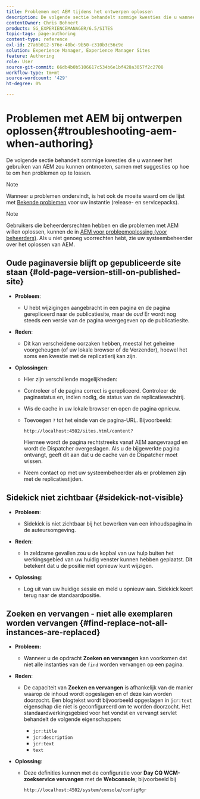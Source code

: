 ```yaml
---
title: Problemen met AEM tijdens het ontwerpen oplossen
description: De volgende sectie behandelt sommige kwesties die u wanneer het gebruiken van AEM zou kunnen ontmoeten, samen met suggesties op hoe te om hen problemen op te lossen.
contentOwner: Chris Bohnert
products: SG_EXPERIENCEMANAGER/6.5/SITES
topic-tags: page-authoring
content-type: reference
exl-id: 27a6b012-576e-40bc-9b50-c310b3c56c9e
solution: Experience Manager, Experience Manager Sites
feature: Authoring
role: User
source-git-commit: 66db4b0b5106617c534b6e1bf428a3057f2c2708
workflow-type: tm+mt
source-wordcount: '429'
ht-degree: 0%

---
```


# Problemen met AEM bij ontwerpen oplossen{#troubleshooting-aem-when-authoring}

De volgende sectie behandelt sommige kwesties die u wanneer het gebruiken van AEM zou kunnen ontmoeten, samen met suggesties op hoe te om hen problemen op te lossen.

>[!NOTE]
>
>Wanneer u problemen ondervindt, is het ook de moeite waard om de lijst met [Bekende problemen](/help/release-notes/release-notes.md) voor uw instantie (release- en servicepacks).

>[!NOTE]
>
>Gebruikers die beheerdersrechten hebben en die problemen met AEM willen oplossen, kunnen de in [AEM voor probleemoplossing (voor beheerders)](/help/sites-administering/troubleshoot.md). Als u niet genoeg voorrechten hebt, zie uw systeembeheerder over het oplossen van AEM.

## Oude paginaversie blijft op gepubliceerde site staan {#old-page-version-still-on-published-site}

* **Probleem**:

   * U hebt wijzigingen aangebracht in een pagina en de pagina gerepliceerd naar de publicatiesite, maar de *oud* Er wordt nog steeds een versie van de pagina weergegeven op de publicatiesite.

* **Reden**:

   * Dit kan verscheidene oorzaken hebben, meestal het geheime voorgeheugen (of uw lokale browser of de Verzender), hoewel het soms een kwestie met de replicatierij kan zijn.

* **Oplossingen**:

   * Hier zijn verschillende mogelijkheden:
   * Controleer of de pagina correct is gerepliceerd. Controleer de paginastatus en, indien nodig, de status van de replicatiewachtrij.
   * Wis de cache in uw lokale browser en open de pagina opnieuw.
   * Toevoegen `?` tot het einde van de pagina-URL. Bijvoorbeeld:

     `http://localhost:4502/sites.html/content?`

     Hiermee wordt de pagina rechtstreeks vanaf AEM aangevraagd en wordt de Dispatcher overgeslagen. Als u de bijgewerkte pagina ontvangt, geeft dit aan dat u de cache van de Dispatcher moet wissen.

   * Neem contact op met uw systeembeheerder als er problemen zijn met de replicatiestijden.

## Sidekick niet zichtbaar {#sidekick-not-visible}

* **Probleem**:

   * Sidekick is niet zichtbaar bij het bewerken van een inhoudspagina in de auteursomgeving.

* **Reden**:

   * In zeldzame gevallen zou u de kopbal van uw hulp buiten het werkingsgebied van uw huidig venster kunnen hebben geplaatst. Dit betekent dat u de positie niet opnieuw kunt wijzigen.

* **Oplossing**:

   * Log uit van uw huidige sessie en meld u opnieuw aan. Sidekick keert terug naar de standaardpositie.

## Zoeken en vervangen - niet alle exemplaren worden vervangen {#find-replace-not-all-instances-are-replaced}

* **Probleem:**

   * Wanneer u de opdracht **Zoeken en vervangen** kan voorkomen dat niet alle instanties van de `find` worden vervangen op een pagina.

* **Reden**:

   * De capaciteit van **Zoeken en vervangen** is afhankelijk van de manier waarop de inhoud wordt opgeslagen en of deze kan worden doorzocht. Een blogtekst wordt bijvoorbeeld opgeslagen in `jcr:text` eigenschap die niet is geconfigureerd om te worden doorzocht. Het standaardwerkingsgebied voor het vondst en vervangt servlet behandelt de volgende eigenschappen:

      * `jcr:title`
      * `jcr:description`
      * `jcr:text`
      * `text`

* **Oplossing**:

   * Deze definities kunnen met de configuratie voor **Day CQ WCM-zoekservice vervangen** met de **Webconsole**; bijvoorbeeld bij

     `http://localhost:4502/system/console/configMgr`
